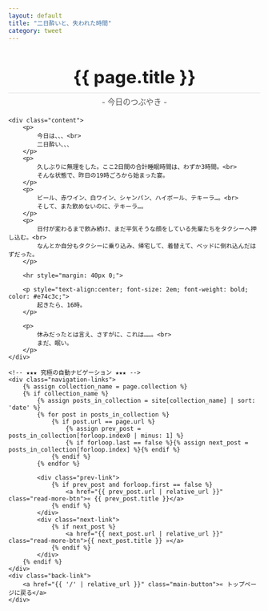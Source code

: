 ```yaml
---
layout: default
title: "二日酔いと、失われた時間"
category: tweet
---
```


<div class="container blog-post" style="max-width: 850px;">
    <header style="text-align:center; margin-bottom: 20px;">
        <!-- ★★★ Jekyllの魔法で、タイトルを自動表示 ★★★ -->
        <h1 style="font-size: 2.5em; border-bottom: 2px solid #eee; padding-bottom:10px; margin-bottom: 5px;">{{ page.title }}</h1>
        <p style="font-size: 1.1em; color: #555; margin-top: 0;">- 今日のつぶやき -</p>
    </header>

    <div class="content">
        <p>
            今日は、、、<br>
            二日酔い、、、
        </p>
        <p>
            久しぶりに無理をした。ここ2日間の合計睡眠時間は、わずか3時間。<br>
            そんな状態で、昨日の19時ごろから始まった宴。
        </p>
        <p>
            ビール、赤ワイン、白ワイン、シャンパン、ハイボール、テキーラ…。<br>
            そして、また飲めないのに、テキーラ…。
        </p>
        <p>
            日付が変わるまで飲み続け、まだ平気そうな顔をしている先輩たちをタクシーへ押し込む。<br>
            なんとか自分もタクシーに乗り込み、帰宅して、着替えて、ベッドに倒れ込んだはずだった。
        </p>

        <hr style="margin: 40px 0;">

        <p style="text-align:center; font-size: 2em; font-weight: bold; color: #e74c3c;">
            起きたら、16時。
        </p>
        
        <p>
            休みだったとは言え、さすがに、これは……。<br>
            まだ、眠い。
        </p>
    </div>

    <!-- ★★★ 究極の自動ナビゲーション ★★★ -->
    <div class="navigation-links">
        {% assign collection_name = page.collection %}
        {% if collection_name %}
            {% assign posts_in_collection = site[collection_name] | sort: 'date' %}
            {% for post in posts_in_collection %}
                {% if post.url == page.url %}
                    {% assign prev_post = posts_in_collection[forloop.index0 | minus: 1] %}
                    {% if forloop.last == false %}{% assign next_post = posts_in_collection[forloop.index] %}{% endif %}
                {% endif %}
            {% endfor %}
            
            <div class="prev-link">
                {% if prev_post and forloop.first == false %}
                    <a href="{{ prev_post.url | relative_url }}" class="read-more-btn">« {{ prev_post.title }}</a>
                {% endif %}
            </div>
            <div class="next-link">
                {% if next_post %}
                    <a href="{{ next_post.url | relative_url }}" class="read-more-btn">{{ next_post.title }} »</a>
                {% endif %}
            </div>
        {% endif %}
    </div>
    <div class="back-link">
        <a href="{{ '/' | relative_url }}" class="main-button">« トップページに戻る</a>
    </div>
</div>